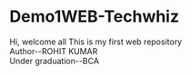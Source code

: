# Demo1WEB-Techwhiz
Hi, welcome all  This is my first web repository 
<br>
Author--ROHIT KUMAR
<br>
Under graduation--BCA
